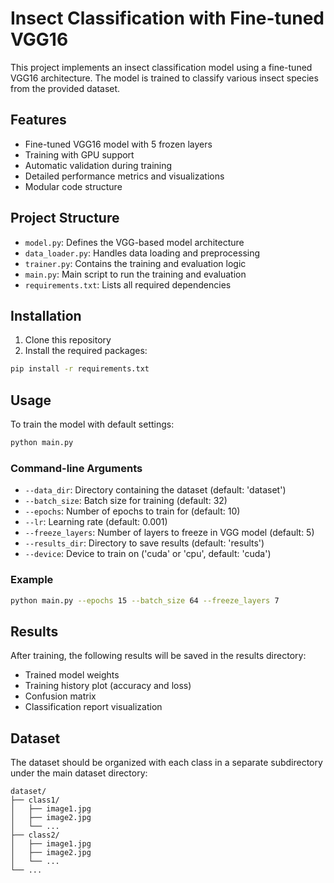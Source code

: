 # Insect Classification with Fine-tuned VGG16

This project implements an insect classification model using a fine-tuned VGG16 architecture. The model is trained to classify various insect species from the provided dataset.

## Features

- Fine-tuned VGG16 model with 5 frozen layers
- Training with GPU support
- Automatic validation during training
- Detailed performance metrics and visualizations
- Modular code structure

## Project Structure

- `model.py`: Defines the VGG-based model architecture
- `data_loader.py`: Handles data loading and preprocessing
- `trainer.py`: Contains the training and evaluation logic
- `main.py`: Main script to run the training and evaluation
- `requirements.txt`: Lists all required dependencies

## Installation

1. Clone this repository
2. Install the required packages:

```bash
pip install -r requirements.txt
```

## Usage

To train the model with default settings:

```bash
python main.py
```

### Command-line Arguments

- `--data_dir`: Directory containing the dataset (default: 'dataset')
- `--batch_size`: Batch size for training (default: 32)
- `--epochs`: Number of epochs to train for (default: 10)
- `--lr`: Learning rate (default: 0.001)
- `--freeze_layers`: Number of layers to freeze in VGG model (default: 5)
- `--results_dir`: Directory to save results (default: 'results')
- `--device`: Device to train on ('cuda' or 'cpu', default: 'cuda')

### Example

```bash
python main.py --epochs 15 --batch_size 64 --freeze_layers 7
```

## Results

After training, the following results will be saved in the results directory:

- Trained model weights
- Training history plot (accuracy and loss)
- Confusion matrix
- Classification report visualization

## Dataset

The dataset should be organized with each class in a separate subdirectory under the main dataset directory:

```
dataset/
├── class1/
│   ├── image1.jpg
│   ├── image2.jpg
│   └── ...
├── class2/
│   ├── image1.jpg
│   ├── image2.jpg
│   └── ...
└── ...
``` 